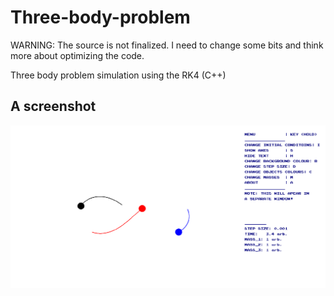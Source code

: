 # Three-body-problem
WARNING: The source is not finalized. I need to change some bits and think more about optimizing the code.

Three body problem simulation using the RK4 (C++) 
## A screenshot
![alt text](https://github.com/Ahmed-alkharusi/Three-body-problem/blob/master/1.PNG)
